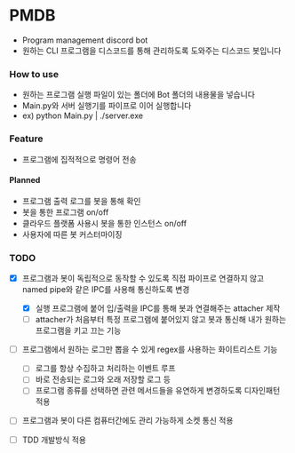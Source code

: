# PMDB
- Program management discord bot
- 원하는 CLI 프로그램을 디스코드를 통해 관리하도록 도와주는 디스코드 봇입니다

### How to use
- 원하는 프로그램 실행 파일이 있는 폴더에 Bot 폴더의 내용물을 넣습니다
- Main.py와 서버 실행기를 파이프로 이어 실행합니다
- ex) python Main.py | ./server.exe

### Feature
- 프로그램에 집적적으로 명령어 전송
#### Planned
- 프로그램 출력 로그를 봇을 통해 확인
- 봇을 통한 프로그램 on/off
- 클라우드 플랫폼 사용시 봇을 통한 인스턴스 on/off
- 사용자에 따른 봇 커스터마이징

### TODO
- [x] 프로그램과 봇이 독립적으로 동작할 수 있도록 직접 파이프로 연결하지 않고 named pipe와 같은 IPC를 사용해 통신하도록 변경
  - [x] 실행 프로그램에 붙어 입/출력을 IPC를 통해 봇과 연결해주는 attacher 제작
  - [ ] attacher가 처음부터 특정 프로그램에 붙어있지 않고 봇과 통신해 내가 원하는 프로그램을 키고 끄는 기능

- [ ] 프로그램에서 원하는 로그만 뽑을 수 있게 regex를 사용하는 화이트리스트 기능
  - [ ] 로그를 항상 수집하고 처리하는 이벤트 루프
  - [ ] 바로 전송되는 로그와 오래 저장할 로그 등 
  - [ ] 프로그램 종류를 선택하면 관련 메서드들을 유연하게 변경하도록 디자인패턴 적용

- [ ] 프로그램과 봇이 다른 컴퓨터간에도 관리 가능하게 소켓 통신 적용

- [ ] TDD 개발방식 적용
